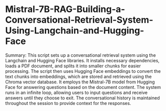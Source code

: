 # Mistral-7B-RAG-Building-a-Conversational-Retrieval-System-Using-Langchain-and-Hugging-Face
Summary:
This script sets up a conversational retrieval system using the Langchain and Hugging Face libraries. It installs necessary dependencies, loads a PDF document, and splits it into smaller chunks for easier processing. The script then uses Hugging Face embeddings to convert the text chunks into embeddings, which are stored and retrieved using the Chroma vector database. It employs the Mistral-7B model from Hugging Face for answering questions based on the document content. The system runs in an infinite loop, allowing users to input questions and receive answers until they choose to exit. The conversational history is maintained throughout the session to provide context for the responses.
